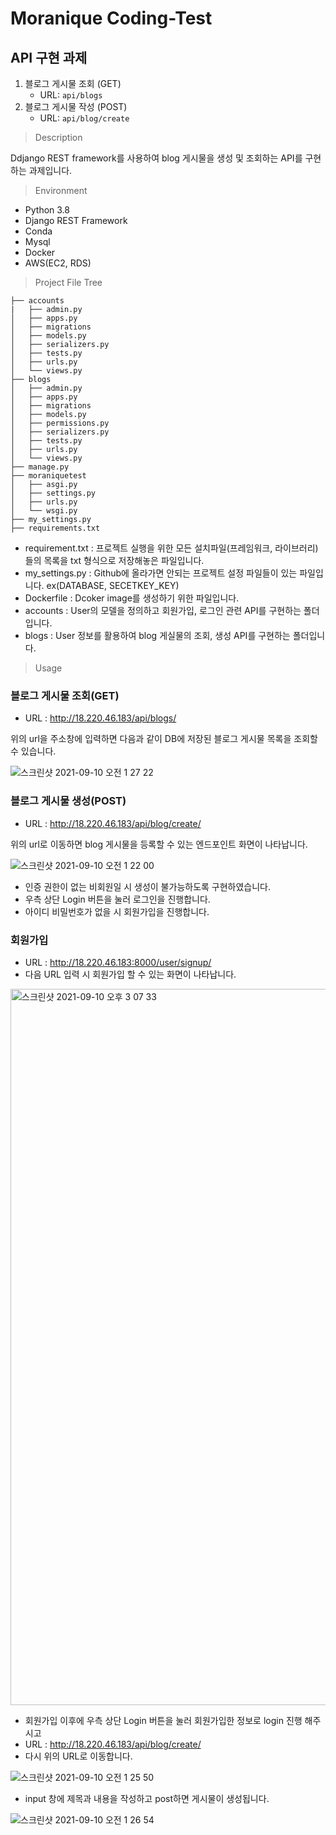 # Moranique Coding-Test
## API 구현 과제
1. 블로그 게시물 조회 (GET)
    - URL: `api/blogs`
2. 블로그 게시물 작성 (POST)
    - URL: `api/blog/create`

> Description

Ddjango REST framework를 사용하여 blog 게시물을 생성 및 조회하는 API를 구현하는 과제입니다.

> Environment
- Python 3.8
- Django REST Framework
- Conda
- Mysql
- Docker
- AWS(EC2, RDS)

> Project File Tree
```
├── accounts
|   ├── admin.py
│   ├── apps.py
│   ├── migrations
│   ├── models.py
│   ├── serializers.py
│   ├── tests.py
│   ├── urls.py
│   └── views.py
├── blogs
│   ├── admin.py
│   ├── apps.py
│   ├── migrations
│   ├── models.py
│   ├── permissions.py
│   ├── serializers.py
│   ├── tests.py
│   ├── urls.py
│   └── views.py
├── manage.py
├── moraniquetest
│   ├── asgi.py
│   ├── settings.py
│   ├── urls.py
│   └── wsgi.py
├── my_settings.py
├── requirements.txt
```

- requirement.txt : 프로젝트 실행을 위한 모든 설치파일(프레임워크, 라이브러리)들의 목록을 txt 형식으로 저장해놓은 파일입니다.
- my_settings.py : Github에 올라가면 안되는 프로젝트 설정 파일들이 있는 파일입니다. ex(DATABASE, SECETKEY_KEY)
- Dockerfile : Dcoker image를 생성하기 위한 파일입니다.
- accounts : User의 모델을 정의하고 회원가입, 로그인 관련 API를 구현하는 폴더입니다.
- blogs : User 정보를 활용하여 blog 게실물의 조회, 생성 API를 구현하는 폴더입니다.

> Usage

### 블로그 게시물 조회(GET)
- URL : http://18.220.46.183/api/blogs/

위의 url을 주소창에 입력하면 다음과 같이 DB에 저장된 블로그 게시물 목록을 조회할 수 있습니다.

![스크린샷 2021-09-10 오전 1 27 22](https://user-images.githubusercontent.com/69753846/132725261-b04fc1a4-fd87-4fa6-ba95-140461ff0cf0.png)


### 블로그 게시물 생성(POST)
- URL : http://18.220.46.183/api/blog/create/

위의 url로 이동하면 blog 게시물을 등록할 수 있는 엔드포인트 화면이 나타납니다.

![스크린샷 2021-09-10 오전 1 22 00](https://user-images.githubusercontent.com/69753846/132724716-63fd022c-738c-4a62-bbf6-06ce72e07b04.png)

- 인증 권한이 없는 비회원일 시 생성이 불가능하도록 구현하였습니다. 
- 우측 상단 Login 버튼을 눌러 로그인을 진행합니다.
- 아이디 비밀번호가 없을 시 회원가입을 진행합니다.

### 회원가입
- URL : http://18.220.46.183:8000/user/signup/
- 다음 URL 입력 시 회원가입 할 수 있는 화면이 나타납니다.

<img width="1146" alt="스크린샷 2021-09-10 오후 3 07 33" src="https://user-images.githubusercontent.com/69753846/132808526-0362dddc-90a4-4639-89ad-70df8157aa3a.png">

- 회원가입 이후에 우측 상단 Login 버튼을 눌러 회원가입한 정보로 login 진행 해주시고
- URL : http://18.220.46.183/api/blog/create/
- 다시 위의 URL로 이동합니다.

![스크린샷 2021-09-10 오전 1 25 50](https://user-images.githubusercontent.com/69753846/132725083-d5b3fecc-0b31-4d9f-bffa-f26f1b78543f.png)

- input 창에 제목과 내용을 작성하고 post하면 게시물이 생성됩니다.

![스크린샷 2021-09-10 오전 1 26 54](https://user-images.githubusercontent.com/69753846/132725162-fa4f7207-1f40-4aca-9a6c-a25b05434d4e.png)

